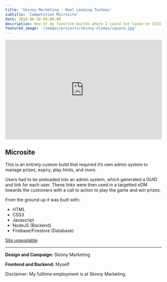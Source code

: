 ```yaml
---
title: 'Skinny Marketing - Noel Leeming Techmas'
subtitle: 'Competition Microsite'
date: 2018-06-30 00:00:00
description: One of my favorite builds where I could let loose on CSS3 animations. A Christmas competition built with Skinny Marketing. 
featured_image: '/images/projects/skinny-nlxmas/square.jpg'
---
```


<div style='position:relative; padding-bottom:calc(54.53% + 44px)'><iframe src='https://gfycat.com/ifr/EthicalOilyDwarfmongoose?hd=1' frameborder='0' scrolling='no' width='100%' height='100%' style='position:absolute;top:0;left:0;' allowfullscreen></iframe></div>

## Microsite

This is an entirely custom build that required it’s own admin system to manage prizes, expiry, play limits, and more.

Users had to be preloaded into an admin system, which generated a GUID and link for each user. These links were then used in a targetted eDM towards the customers with a call to action to play the game and win prizes.

From the ground up it was built with:

* HTML
* CSS3
* Javascript
* NodeJS (Backend)
* Firebase/Firestore (Database)

<a href="#" class="button button--large" target="_blank" disabled>Site unavailable</a>

<hr />

**Design and Campaign:** Skinny Marketing

**Frontend and Backend:** Myself

Disclaimer: My fulltime employment is at Skinny Marketing.






